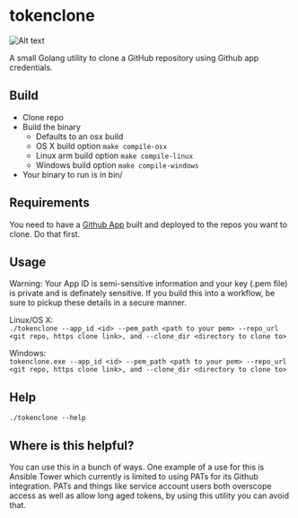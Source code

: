 # tokenclone

![Alt text]([assets/Octocatopher.png](https://github.com/nwaringa/tokenclone/blob/main/assets/octocatopher.png) "Octocatopher")

A small Golang utility to clone a GitHub repository using Github app credentials.

## Build

- Clone repo
- Build the binary
    - Defaults to an osx build
    - OS X build option ```make compile-osx```    
    - Linux arm build option ```make compile-linux```   
    - Windows build option ```make compile-windows```
- Your binary to run is in bin/

## Requirements

You need to have a [Github App](https://docs.github.com/en/apps/creating-github-apps) built and deployed to the repos you want to clone. Do that first.

## Usage

Warning: Your App ID is semi-sensitive information and your key (.pem file) is private and is definately sensitive. If you build this into a workflow, be sure to pickup these details in a secure manner.

Linux/OS X:<br>
```./tokenclone --app_id <id> --pem_path <path to your pem> --repo_url <git repo, https clone link>, and --clone_dir <directory to clone to>```

Windows:<br>
```tokenclone.exe --app_id <id> --pem_path <path to your pem> --repo_url <git repo, https clone link>, and --clone_dir <directory to clone to>```

## Help

```./tokenclone --help```

## Where is this helpful?

You can use this in a bunch of ways. One example of a use for this is Ansible Tower which currently is limited to using PATs for its Github integration. PATs and things like service account users both overscope access as well as allow long aged tokens, by using this utility you can avoid that.
